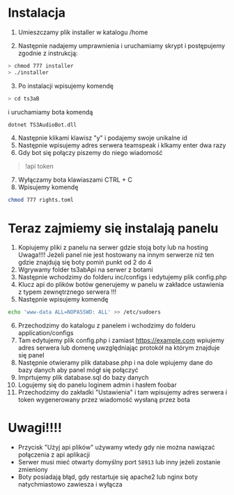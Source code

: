 # Instalacja

 1. Umieszczamy plik installer w katalogu /home

 2. Następnie nadajemy umprawnienia i uruchamiamy skrypt i postępujemy zgodnie z instrukcją:
  ```sh
  > chmod 777 installer
  > ./installer
  ```

 3. Po instalacji wpisujemy komendę
  ```sh
  > cd ts3aB
  ```
  i uruchamiamy bota komendą 
  ```sh
  dotnet TS3AudioBot.dll
  ```
 4. Następnie klikami klawisz "y" i podajemy swoje unikalne id
 5. Następnie wpisujemy adres serwera teamspeak i klkamy enter dwa razy
 6. Gdy bot się połączy piszemy do niego wiadomość
  > !api token
 7. Wyłączamy bota klawiaszami CTRL + C
 8. Wpisujemy komendę
 ```sh
 chmod 777 rights.toml
 ```
 
# Teraz zajmiemy się instalają panelu

  1. Kopiujemy pliki z panelu na serwer gdzie stoją boty lub na hosting
  Uwaga!!!!
  Jeżeli panel nie jest hostowany na innym serwerze niż ten gdzie znajdują się boty pomiń punkt od 2 do 4
  2. Wgrywamy folder ts3abApi na serwer z botami 
  3. Następnie wchodzimy do folderu inc/configs i edytujemy plik config.php
  4. Klucz api do plików botów generujemy w panelu w zakładce ustawienia z typem zewnętrznego serwera
  !!!
  5. Następnie wpisujemy komendę
  ```sh
  echo 'www-data ALL=NOPASSWD: ALL' >> /etc/sudoers
  ```
  6. Przechodzimy do katalogu z panelem i wchodzimy do folderu application/configs
  7. Tam edytujemy plik config.php i zamiast https://example.com wpiujemy adres serwera lub domenę uwzględniając protokół na którym znajduje się panel
  8. Następnie otwieramy plik database.php i na dole wpiujemy dane do bazy danych aby panel mógł się połączyć
  9. Imprtujemy plik database.sql do bazy danych
  10. Logujemy się do panelu loginem admin i hasłem foobar
  11. Przechodzimy do zakładki "Ustawienia" i tam wpisujemy adres serwera i token wygenerowany przez wiadomość wysłaną przez bota
  
# Uwagi!!!!

- Przycisk "Użyj api plików" używamy wtedy gdy nie można nawiązać połączenia z api aplikacji
- Serwer musi mieć otwarty domyślny port `58913` lub inny jeżeli zostanie zmieniony
- Boty posiadają błąd, gdy restartuje się apache2 lub nginx boty natychmiastowo zawiesza i wyłącza
  
